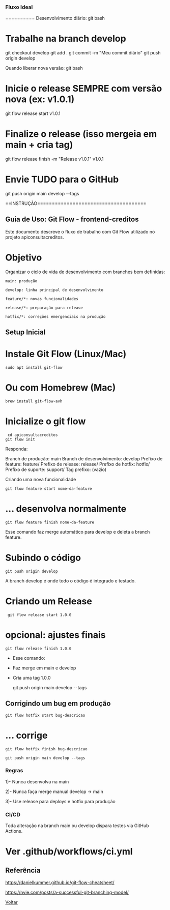 ### Fluxo Ideal 
==========
    Desenvolvimento diário:
    git bash

# Trabalhe na branch develop
git checkout develop
git add .
git commit -m "Meu commit diário"
git push origin develop

Quando liberar nova versão:
git bash

# Inicie o release SEMPRE com versão nova (ex: v1.0.1)
git flow release start v1.0.1

# Finalize o release (isso mergeia em main + cria tag)
git flow release finish -m "Release v1.0.1" v1.0.1

# Envie TUDO para o GitHub
git push origin main develop --tags






==INSTRUÇÃO=====================================


## Guia de Uso: Git Flow - frontend-creditos

Este documento descreve o fluxo de trabalho com Git Flow utilizado no projeto apiconsultacreditos.

# Objetivo

Organizar o ciclo de vida de desenvolvimento com branches bem definidas:

    main: produção

    develop: linha principal de desenvolvimento

    feature/*: novas funcionalidades

    release/*: preparação para release

    hotfix/*: correções emergenciais na produção

## Setup Inicial

# Instale Git Flow (Linux/Mac)
    sudo apt install git-flow

# Ou com Homebrew (Mac)
    brew install git-flow-avh

# Inicialize o git flow
     cd apiconsultacreditos
    git flow init

Responda:

Branch de produção: main
Branch de desenvolvimento: develop
Prefixo de feature: feature/
Prefixo de release: release/
Prefixo de hotfix: hotfix/
Prefixo de suporte: support/
Tag prefixo: (vazio)

 Criando uma nova funcionalidade

    git flow feature start nome-da-feature

# ... desenvolva normalmente

    git flow feature finish nome-da-feature

Esse comando faz merge automático para develop e deleta a branch feature.

# Subindo o código

    git push origin develop

A branch develop é onde todo o código é integrado e testado.

# Criando um Release

     git flow release start 1.0.0

# opcional: ajustes finais

    git flow release finish 1.0.0

* Esse comando:

- Faz merge em main e develop

- Cria uma tag 1.0.0

    git push origin main develop --tags

## Corrigindo um bug em produção

    git flow hotfix start bug-descricao
    
# ... corrige

    git flow hotfix finish bug-descricao

    git push origin main develop --tags

### Regras

1)- Nunca desenvolva na main

2)- Nunca faça merge manual develop → main

3)- Use release para deploys e hotfix para produção

### CI/CD

Toda alteração na branch main ou develop dispara testes via GitHub Actions.

# Ver .github/workflows/ci.yml

## Referência

https://danielkummer.github.io/git-flow-cheatsheet/

https://nvie.com/posts/a-successful-git-branching-model/

[Voltar](README.md)
